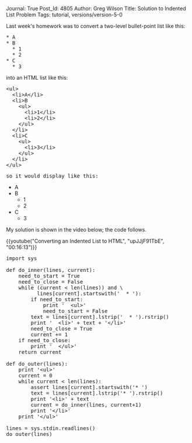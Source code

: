Journal: True
Post_Id: 4805
Author: Greg Wilson
Title: Solution to Indented List Problem
Tags: tutorial, versions/version-5-0

<p>Last week's homework was to convert a two-level bullet-point list like this:</p>
<pre>* A
* B
  * 1
  * 2
* C
  * 3</pre>
<p>into an HTML list like this:</p>
<pre>&lt;ul&gt;
  &lt;li&gt;A&lt;/li&gt;
  &lt;li&gt;B
    &lt;ul&gt;
      &lt;li&gt;1&lt;/li&gt;
      &lt;li&gt;2&lt;/li&gt;
    &lt;/ul&gt;
  &lt;/li&gt;
  &lt;li&gt;C
    &lt;ul&gt;
      &lt;li&gt;3&lt;/li&gt;
    &lt;/ul&gt;
  &lt;/li&gt;
&lt;/ul&gt;</pre>
<pre>so it would display like this:</pre>
<ul>
<li>A</li>
<li>B
<ul>
<li>1</li>
<li>2</li>
</ul>
</li>
<li>C
<ul>
<li>3</li>
</ul>
</li>
</ul>
<p>My solution is shown in the video below; the code follows.</p>

{{youtube("Converting an Indented List to HTML", "upJJjF91TbE", "00:16:13")}}

<pre>import sys

def do_inner(lines, current):
    need_to_start = True
    need_to_close = False
    while (current &lt; len(lines)) and \
          lines[current].startswith('  * '):
        if need_to_start:
            print '  &lt;ul&gt;'
            need_to_start = False
        text = lines[current].lstrip('  * ').rstrip()
        print '  &lt;li&gt;' + text + '&lt;/li&gt;'
        need_to_close = True
        current += 1
    if need_to_close:
        print '  &lt;/ul&gt;'
    return current

def do_outer(lines):
    print '&lt;ul&gt;'
    current = 0
    while current &lt; len(lines):
        assert lines[current].startswith('* ')
        text = lines[current].lstrip('* ').rstrip()
        print '&lt;li&gt;' + text
        current = do_inner(lines, current+1)
        print '&lt;/li&gt;'
    print '&lt;/ul&gt;'

lines = sys.stdin.readlines()
do_outer(lines)</pre>
